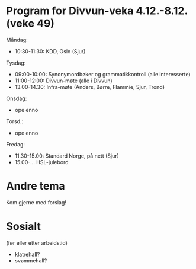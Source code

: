 # Program for Divvun-veka 4.12.-8.12. (veke 49)

Måndag:
- 10:30-11:30: KDD, Oslo (Sjur)

Tysdag:
- 09:00-10:00: Synonymordbøker og grammatikkontroll (alle interesserte)
- 11:00-12:00: Divvun-møte (alle i Divvun)
- 13.00-14.30: Infra-møte (Anders, Børre, Flammie, Sjur, Trond)

Onsdag:
- ope enno

Torsd.:
- ope enno

Fredag:
- 11.30-15.00: Standard Norge, på nett (Sjur)
- 15.00-... HSL-julebord

# Andre tema

Kom gjerne med forslag!

# Sosialt

(før eller etter arbeidstid)

- klatrehall?
- svømmehall?
